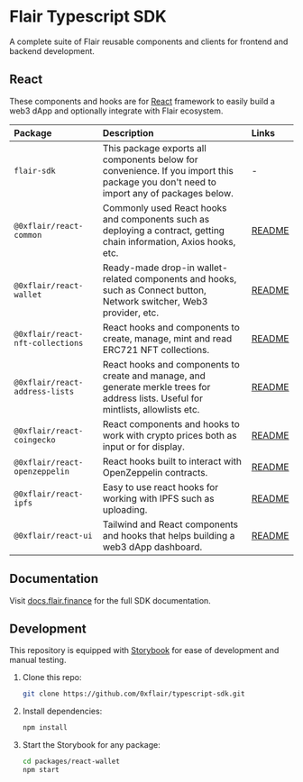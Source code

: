 # Flair Typescript SDK

A complete suite of Flair reusable components and clients for frontend and backend development.

## React

These components and hooks are for [React](https://reactjs.org/) framework to easily build a web3 dApp and optionally integrate with Flair ecosystem.

| Package                          | Description                                                                                                                           | Links                                      |
| :------------------------------- | :------------------------------------------------------------------------------------------------------------------------------------ | :----------------------------------------- |
| `flair-sdk`                      | This package exports all components below for convenience. If you import this package you don't need to import any of packages below. | -                                          |
| `@0xflair/react-common`          | Commonly used React hooks and components such as deploying a contract, getting chain information, Axios hooks, etc.                   | [README](./packages/react-common)          |
| `@0xflair/react-wallet`          | Ready-made drop-in wallet-related components and hooks, such as Connect button, Network switcher, Web3 provider, etc.                 | [README](./packages/react-wallet)          |
| `@0xflair/react-nft-collections` | React hooks and components to create, manage, mint and read ERC721 NFT collections.                                                   | [README](./packages/react-nft-collections) |
| `@0xflair/react-address-lists`   | React hooks and components to create and manage, and generate merkle trees for address lists. Useful for mintlists, allowlists etc.   | [README](./packages/react-address-lists)   |
| `@0xflair/react-coingecko`       | React components and hooks to work with crypto prices both as input or for display.                                                   | [README](./packages/react-coingecko)       |
| `@0xflair/react-openzeppelin`    | React hooks built to interact with OpenZeppelin contracts.                                                                            | [README](./packages/react-openzeppelin)    |
| `@0xflair/react-ipfs`            | Easy to use react hooks for working with IPFS such as uploading.                                                                      | [README](./packages/react-ipfs)            |
| `@0xflair/react-ui`              | Tailwind and React components and hooks that helps building a web3 dApp dashboard.                                                    | [README](./packages/react-ui)              |

## Documentation

Visit [docs.flair.finance](https://docs.flair.finance) for the full SDK documentation.

## Development

This repository is equipped with [Storybook](https://storybook.js.org/) for ease of development and manual testing.

1. Clone this repo:

   ```sh
   git clone https://github.com/0xflair/typescript-sdk.git
   ```

2. Install dependencies:

   ```sh
   npm install
   ```

3. Start the Storybook for any package:

   ```sh
   cd packages/react-wallet
   npm start
   ```
